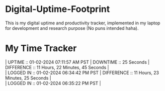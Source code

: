 # Digital-Uptime-Footprint

This is my digital uptime and productivity tracker, implemented in my laptop for development and research purpose (No puns intended haha).

# My Time Tracker

| UPTIME :: 01-02-2024 07:11:57 AM PST | DOWNTIME :: 25 Seconds |
 DIFFERENCE :: 11 Hours, 22 Minutes, 45 Seconds | <br>
| LOGGED IN :: 01-02-2024 06:34:42 PM PST | DIFFERENCE :: 11 Hours, 23 Minutes, 25 Seconds | <br>
| LOGGED IN :: 01-02-2024 06:35:22 PM PST |